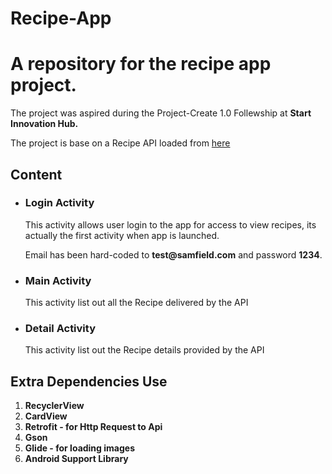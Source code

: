 # Recipe-App
# A repository for the recipe app project.
<p>The project was aspired during the Project-Create 1.0 Follewship at <b>Start Innovation Hub.</b>
<p>The project is base on a Recipe API loaded from <a href="https://raw.githubusercontent.com/Nsikaktopdown/Recipe/master/Recipe.json">here</a></p>
<h2>Content</h2>
<ul>
  <li>
    <h3>Login Activity</h3>
    <p>This activity allows user login to the app for access to view recipes, its actually the first activity when app is launched.</p>
    <p>Email has been hard-coded to <b>test@samfield.com</b> and password <b>1234</b>.</p>
  </li>
  <li>
    <h3>Main Activity</h3>
    <p>This activity list out all the Recipe delivered by the API<p>
  </li>
   <li>
    <h3>Detail Activity</h3>
    <p>This activity list out the Recipe details provided  by the API<p>
  </li>
</ul>
<h2>Extra Dependencies Use</h2>
<ol>
  <li><b>RecyclerView</b></li>
  <li><b>CardView</b></li>
  <li><b>Retrofit - for Http Request to Api</b></li>
  <li><b>Gson</b></li>
  <li><b>Glide - for loading images</b></li>
  <li><b>Android Support Library</b></li>
</ol>
